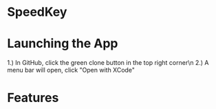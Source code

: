 # SpeedKey




# Launching the App
1.) In GitHub, click the green clone button in the top right corner\n
2.) A menu bar will open, click "Open with XCode"






# Features

